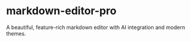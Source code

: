 # markdown-editor-pro
A beautiful, feature-rich markdown editor with AI integration and modern themes.
